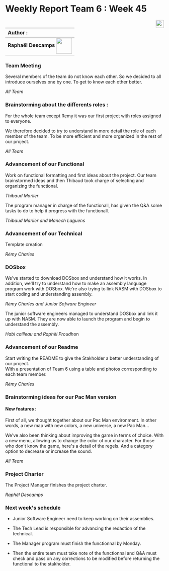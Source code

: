 # Weekly Report Team 6 : Week 45 

[<img src="https://www.presse-citron.net/app/uploads/2020/06/linkedin-logo.jpg"  width="25px" align=right>](https://www.linkedin.com/in/rapha%C3%ABl-descamps-201112293)


| Author :        |
| :-------------- |
| **Raphaël Descamps** <img src="https://ca.slack-edge.com/T019N8PRR7W-U05TNB290FJ-abc72bbf0d47-512" width="50px" align=center> |


### Team Meeting 

Several members of the team do not know each other. So we decided to all introduce ourselves one by one. To get to know each other better.

*All Team*

### Brainstorming about the differents roles : 

For the whole team except Remy it was our first project with roles assigned to everyone. 

We therefore decided to try to understand in more detail the role of each member of the team. To be more efficient and more organized in the rest of our project.

*All Team*

### Advancement of our Functional

Work on functional formatting and first ideas about the project. Our team brainstormed ideas and then Thibaud took charge of selecting and organizing the functional.  <br>

*Thibaud Marlier*<br>

The program manager in charge of the functionall, has given the Q&A some tasks to do to help it progress with the functionall. 

*Thibaud Marlier and Manech Laguens*



### Advancement of our Technical 

Template creation

*Rémy Charles* 


### DOSbox 

We've started to download DOSbox and understand how it works. In addition, we'll try to understand how to make an assembly language program work with DOSbox. We're also trying to link NASM with DOSbox to start coding and understanding assembly. 

*Rémy Charles and Junior Sofware Engineer* 

The junior software engineers managed to understand DOSbox and link it up with NASM. They are now able to launch the program and begin to understand the assembly. 

*Habi cailleau and Raphël Proudh*on 

### Advancement of our Readme 

Start writing the README to give the Stakholder a better understanding of our project.
<br>With a presentation of Team 6 using a table and photos corresponding to each team member.  

*Rémy Charles* 

### Brainstorming ideas for our Pac Man version  

#### New features :

First of all, we thought together about our Pac Man environment. 
In other words, a new map with new colors, a new universe, a new Pac Man... <br>

We've also been thinking about improving the game in terms of choice. With a new menu, allowing us to change the color of our character. For those who don't know the game, here's a detail of the regels. And a category option to decrease or increase the sound. 

*All Team*

### Project Charter

The Project Manager finishes the project charter. 

*Raphël Descamps* 

### Next week's schedule 

- Junior Software Engineer need to keep working on their assemblies. 

- The Tech Lead is responsible for advancing the redaction of the technical. 

- The Manager program must finish the functionnal by Monday. 

- Then the entire team must take note of the functionnal and Q&A must check and pass on any corrections to be modified before returning the functional to the stakholder. 